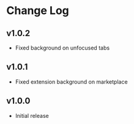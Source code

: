 # Change Log

## v1.0.2

- Fixed background on unfocused tabs

## v1.0.1

- Fixed extension background on marketplace

## v1.0.0

- Initial release
